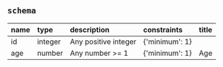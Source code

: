 ## `schema`

| name   | type    | description          | constraints    | title   |
|:-------|:--------|:---------------------|:---------------|:--------|
| id     | integer | Any positive integer | {'minimum': 1} |         |
| age    | number  | Any number >= 1      | {'minimum': 1} | Age     |